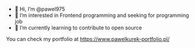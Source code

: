 - 👋 Hi, I’m @pawel975
- 👀 I’m interested in Frontend programming and seeking for programming job
- 🌱 I’m currently learning to contribute to open source

You can check my portfolio at https://www.pawelkurek-portfolio.pl/

<!---
pawel975/pawel975 is a ✨ special ✨ repository because its `README.md` (this file) appears on your GitHub profile.
You can click the Preview link to take a look at your changes.
--->
